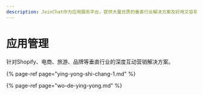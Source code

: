 ```yaml
---
description: JoinChat作为应用服务平台，提供大量优质的垂直行业解决方案及好用又容易上手的对话模板
---
```


# 应用管理

针对Shopify、电商、旅游、品牌等垂直行业的深度互动营销解决方案。

{% page-ref page="ying-yong-shi-chang-1.md" %}

{% page-ref page="wo-de-ying-yong.md" %}



